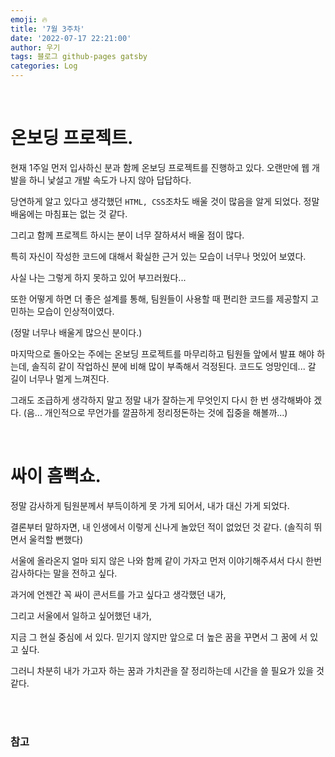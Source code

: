 ```yaml
---
emoji: 🔥
title: '7월 3주차'
date: '2022-07-17 22:21:00'
author: 우기
tags: 블로그 github-pages gatsby
categories: Log
---
```


<br>

# 온보딩 프로젝트.
현재 1주일 먼저 입사하신 분과 함께 온보딩 프로젝트를 진행하고 있다.
오랜만에 웹 개발을 하니 낯설고 개발 속도가 나지 않아 답답하다.

당연하게 알고 있다고 생각했던 `HTML, CSS`조차도 배울 것이 많음을 알게 되었다.
정말 배움에는 마침표는 없는 것 같다.

그리고 함께 프로젝트 하시는 분이 너무 잘하셔서 배울 점이 많다.

특히 자신이 작성한 코드에 대해서 확실한 근거 있는 모습이 너무나 멋있어 보였다.

사실 나는 그렇게 하지 못하고 있어 부끄러웠다... 

또한 어떻게 하면 더 좋은 설계를 통해, 팀원들이 사용할 때 편리한 코드를 제공할지 고민하는 모습이 인상적이였다.

(정말 너무나 배울게 많으신 분이다.)

마지막으로 돌아오는 주에는 온보딩 프로젝트를 마무리하고 팀원들 앞에서 발표 해야 하는데, 솔직히 같이 작업하신 분에 비해 많이 부족해서 걱정된다.
코드도 엉망인데... 갈 길이 너무나 멀게 느껴진다.

그래도 조급하게 생각하지 말고 정말 내가 잘하는게 무엇인지 다시 한 번 생각해봐야 겠다.
(음... 개인적으로 무언가를 깔끔하게 정리정돈하는 것에 집중을 해볼까...)


<br>

# 싸이 흠뻑쇼.
정말 감사하게 팀원분께서 부득이하게 못 가게 되어서, 내가 대신 가게 되었다.

결론부터 말하자면, 내 인생에서 이렇게 신나게 놀았던 적이 없었던 것 같다. (솔직히 뛰면서 울컥할 뻔했다)

서울에 올라온지 얼마 되지 않은 나와 함께 같이 가자고 먼저 이야기해주셔서 다시 한번 감사하다는 말을 전하고 싶다.

과거에 언젠간 꼭 싸이 콘서트를 가고 싶다고 생각했던 내가,

그리고 서울에서 일하고 싶어했던 내가,

지금 그 현실 중심에 서 있다. 믿기지 않지만 앞으로 더 높은 꿈을 꾸면서 그 꿈에 서 있고 싶다.

그러니 차분히 내가 가고자 하는 꿈과 가치관을 잘 정리하는데 시간을 쓸 필요가 있을 것 같다.

<br>
<br>

### 참고


```toc
```